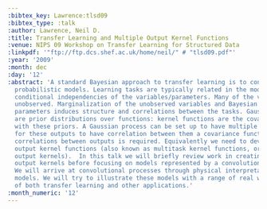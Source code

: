```yaml
---
:bibtex_key: Lawrence:tlsd09
:bibtex_type: :talk
:author: Lawrence, Neil D.
:title: Transfer Learning and Multiple Output Kernel Functions
:venue: NIPS 09 Workshop on Transfer Learning for Structured Data
:linkpdf: '"ftp://ftp.dcs.shef.ac.uk/home/neil/" # "tlsd09.pdf"'
:year: '2009'
:month: dec
:day: '12'
:abstract: 'A standard Bayesian approach to transfer learning is to construct hierarchical
  probabilistic models. Learning tasks are typically related in the model through
  conditional independencies of the variables/parameters. Many of the variables are
  unobserved. Marginalization of the unobserved variables and Bayesian treatment of
  parameters induces structure and correlations between the tasks. Gaussian processes
  are prior distributions over functions: kernel functions are the covariances associated
  with these priors. A Gaussian process can be set up to have multiple outputs. However,
  for these outputs to have correlation between them a covariance function that models
  correlations between outputs is required. Equivalently we need to develop multiple
  output kernel functions (also known as multitask kernel functions, or structured
  output kernels).  In this talk we will briefly review work in creating multiple
  output kernels before focusing on models represented by a convolution processes.
  We will arrive at convolutional processes through physical interpretations of our
  models. We will try to illustrate these models with a range of real world examples
  of both transfer learning and other applications.'
:month_numeric: '12'
---
```

